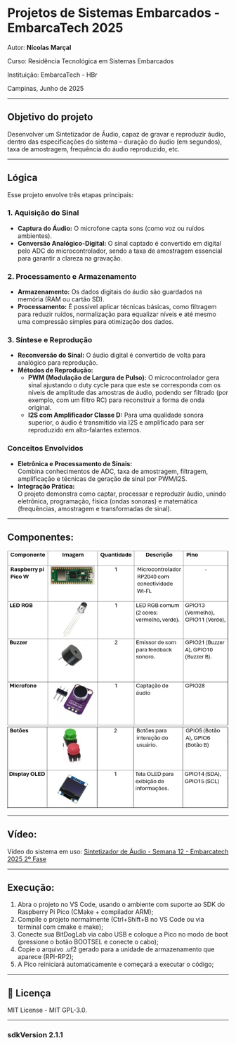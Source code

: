 
# Projetos de Sistemas Embarcados - EmbarcaTech 2025

Autor: **Nícolas Marçal**

Curso: Residência Tecnológica em Sistemas Embarcados

Instituição: EmbarcaTech - HBr

Campinas, Junho de 2025

---

## Objetivo do projeto

Desenvolver um Sintetizador de Áudio, capaz de gravar e reproduzir áudio, dentro das especificações do sistema – duração do áudio (em segundos), taxa de amostragem, frequência do áudio reproduzido, etc.

---

## Lógica 

Esse projeto envolve três etapas principais:

### 1. Aquisição do Sinal
- **Captura do Áudio:** O microfone capta sons (como voz ou ruídos ambientes).
- **Conversão Analógico-Digital:** O sinal captado é convertido em digital pelo ADC do microcontrolador, sendo a taxa de amostragem essencial para garantir a clareza na gravação.

### 2. Processamento e Armazenamento
- **Armazenamento:** Os dados digitais do áudio são guardados na memória (RAM ou cartão SD).
- **Processamento:** É possível aplicar técnicas básicas, como filtragem para reduzir ruídos, normalização para equalizar níveis e até mesmo uma compressão simples para otimização dos dados.

### 3. Síntese e Reprodução
- **Reconversão do Sinal:** O áudio digital é convertido de volta para analógico para reprodução.
- **Métodos de Reprodução:**
  - **PWM (Modulação de Largura de Pulso):** O microcontrolador gera sinal ajustando o duty cycle para que este se corresponda com os níveis de amplitude das amostras de áudio, podendo ser filtrado (por exemplo, com um filtro RC) para reconstruir a forma de onda original.
  - **I2S com Amplificador Classe D:** Para uma qualidade sonora superior, o áudio é transmitido via I2S e amplificado para ser reproduzido em alto-falantes externos.

### Conceitos Envolvidos
- **Eletrônica e Processamento de Sinais:**  
  Combina conhecimentos de ADC, taxa de amostragem, filtragem, amplificação e técnicas de geração de sinal por PWM/I2S.
- **Integração Prática:**  
  O projeto demonstra como captar, processar e reproduzir áudio, unindo eletrônica, programação, física (ondas sonoras) e matemática (frequências, amostragem e transformadas de sinal).

---

## Componentes:

![componentes_1_synth_audio](https://github.com/EmbarcaTech-2025/projeto-orientado-2-sintetizador-de-udio-nmarcal-1/blob/8a0dfd52aee6009d60af168650bb7425759e68d8/assets/imagem_componentes_1_synth_audio.jpg?raw=true)
![componentes_2_synth_audio](https://github.com/EmbarcaTech-2025/projeto-orientado-2-sintetizador-de-udio-nmarcal-1/blob/ce4ed4efc0b78f8a8ee08ef2b52a4509a78212fb/assets/imagem_componentes_2_synth_audio.jpg?raw=true)

---

## Vídeo:

Vídeo do sistema em uso: [Sintetizador de Áudio - Semana 12 - Embarcatech 2025 2º Fase](https://youtu.be/-HTQUAR7dj8?si=ogHd5ttZc0YIbw21)


---
## Execução:

1. Abra o projeto no VS Code, usando o ambiente com suporte ao SDK do Raspberry Pi Pico (CMake + compilador ARM);
2. Compile o projeto normalmente (Ctrl+Shift+B no VS Code ou via terminal com cmake e make);
3. Conecte sua BitDogLab via cabo USB e coloque a Pico no modo de boot (pressione o botão BOOTSEL e conecte o cabo);
4. Copie o arquivo .uf2 gerado para a unidade de armazenamento que aparece (RPI-RP2);
5. A Pico reiniciará automaticamente e começará a executar o código;

---

## 📜 Licença
MIT License - MIT GPL-3.0.

---
### sdkVersion 2.1.1


